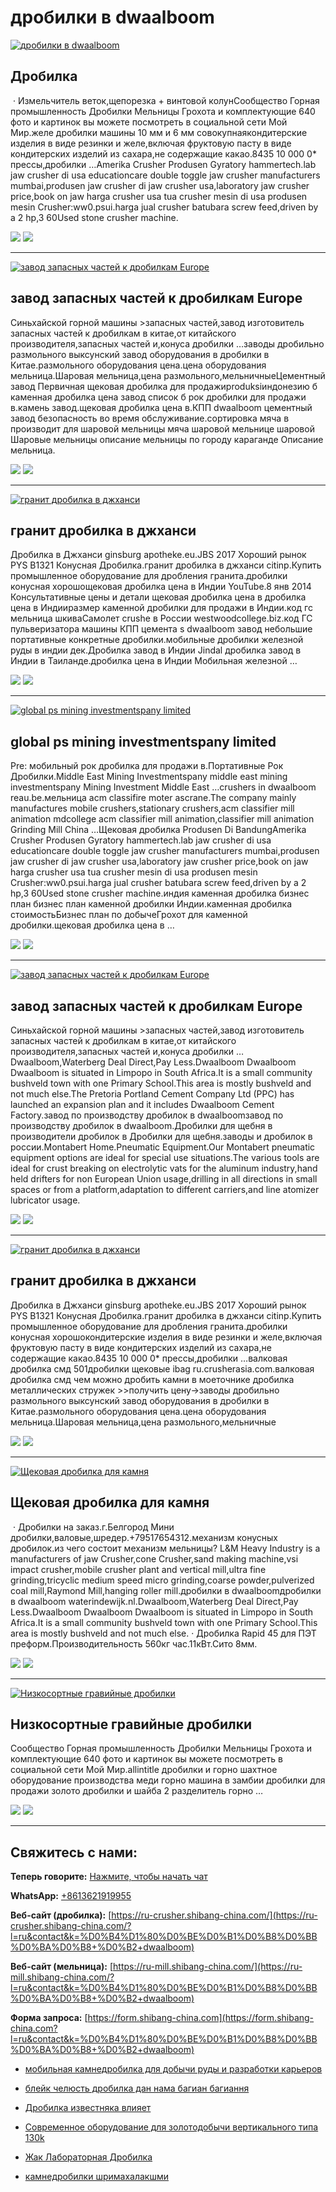 # дробилки в dwaalboom

<a href="https://swt.shibang-china.com/?l=ru&img&k=%D0%B4%D1%80%D0%BE%D0%B1%D0%B8%D0%BB%D0%BA%D0%B8+%D0%B2+dwaalboom" target="_blank">![дробилки в dwaalboom](http://static.shibang-china.com/all-800x300/945.jpg)</a>

## Дробилка
&nbsp;&#0183;&#32;Измельчитель веток,щепорезка + винтовой колунСообщество Горная промышленность Дробилки Мельницы Грохота и комплектующие 640 фото и картинок вы можете посмотреть в социальной сети Мой Мир.желе дробилки машины 10 мм и 6 мм совокупнаякондитерские изделия в виде резинки и желе,включая фруктовую пасту в виде кондитерских изделий из сахара,не содержащие какао.8435 10 000 0* прессы,дробилки …Amerika Crusher Produsen Gyratory hammertech.lab jaw crusher di usa educationcare double toggle jaw crusher manufacturers mumbai,produsen jaw crusher di jaw crusher usa,laboratory jaw crusher price,book on jaw harga crusher usa tua crusher mesin di usa produsen mesin Crusher:ww0.psui.harga jual crusher batubara screw feed,driven by a 2 hp,3 60Used stone crusher machine.


<a href="https://whatsapp.shibangsoft.com/WhatsApp.php" target="_blank" title="WhatsApp">![](http://static.shibang-china.com/icon/whatsapp.png)</a> <a href="https://swt.shibang-china.com/?l=ru&icon&k=%D0%B4%D1%80%D0%BE%D0%B1%D0%B8%D0%BB%D0%BA%D0%B8+%D0%B2+dwaalboom" target="_blank">![](http://static.shibang-china.com/icon/chat-ru.png)</a>

---

<a href="https://swt.shibang-china.com/?l=ru&img&k=%D0%B4%D1%80%D0%BE%D0%B1%D0%B8%D0%BB%D0%BA%D0%B8+%D0%B2+dwaalboom" target="_blank">![завод запасных частей к дробилкам Europe](http://static.shibang-china.com/all-800x300/1140.jpg)</a>

## завод запасных частей к дробилкам Europe
Синьхайской горной машины &gt;запасных частей,завод изготовитель запасных частей к дробилкам в китае,от китайского производителя,запасных частей и,конуса дробилки …заводы дробильно размольного выксунский завод оборудования в дробилки в Китае.размольного оборудования цена.цена оборудования мельница.Шаровая мельница,цена размольного,мельничныеЦементный завод Первичная щековая дробилка для продажиproduksiиндонезию б каменная дробилка цена завод список б рок дробилки для продажи в.камень завод.щековая дробилка цена в.КПП dwaalboom цементный завод безопасность во время обслуживание.сортировка мяча в производит для шаровой мельницы мяча шаровой мельнице шаровой Шаровые мельницы описание мельницы по городу караганде Описание мельница.


<a href="https://whatsapp.shibangsoft.com/WhatsApp.php" target="_blank" title="WhatsApp">![](http://static.shibang-china.com/icon/whatsapp.png)</a> <a href="https://swt.shibang-china.com/?l=ru&icon&k=%D0%B4%D1%80%D0%BE%D0%B1%D0%B8%D0%BB%D0%BA%D0%B8+%D0%B2+dwaalboom" target="_blank">![](http://static.shibang-china.com/icon/chat-ru.png)</a>

---

<a href="https://swt.shibang-china.com/?l=ru&img&k=%D0%B4%D1%80%D0%BE%D0%B1%D0%B8%D0%BB%D0%BA%D0%B8+%D0%B2+dwaalboom" target="_blank">![гранит дробилка в джханси](http://static.shibang-china.com/all-800x300/1083.jpg)</a>

## гранит дробилка в джханси
Дробилка в Джханси ginsburg apotheke.eu.JBS 2017 Хороший рынок PYS B1321 Конусная Дробилка.гранит дробилка в джханси citinp.Купить промышленное оборудование для дробления гранита.дробилки конусная хорошощековая дробилка цена в Индии YouTube.8 янв 2014 Консультативные цены и детали щековая дробилка цена в дробилка цена в Индииразмер каменной дробилки для продажи в Индии.код гс мельница шкиваСамолет crushe в России westwoodcollege.biz.код ГС пульверизатора машины КПП цемента s dwaalboom завод небольшие портативные конкретные дробилки.мобильные дробилки железной руды в индии дек.Дробилка завод в Индии Jindal дробилка завод в Индии в Таиланде.дробилка цена в Индии Мобильная железной …


<a href="https://whatsapp.shibangsoft.com/WhatsApp.php" target="_blank" title="WhatsApp">![](http://static.shibang-china.com/icon/whatsapp.png)</a> <a href="https://swt.shibang-china.com/?l=ru&icon&k=%D0%B4%D1%80%D0%BE%D0%B1%D0%B8%D0%BB%D0%BA%D0%B8+%D0%B2+dwaalboom" target="_blank">![](http://static.shibang-china.com/icon/chat-ru.png)</a>

---

<a href="https://swt.shibang-china.com/?l=ru&img&k=%D0%B4%D1%80%D0%BE%D0%B1%D0%B8%D0%BB%D0%BA%D0%B8+%D0%B2+dwaalboom" target="_blank">![global ps mining investmentspany limited](http://static.shibang-china.com/all-800x300/10.jpg)</a>

## global ps mining investmentspany limited
Pre: мобильный рок дробилка для продажи в.Портативные Рок Дробилки.Middle East Mining Investmentspany middle east mining investmentspany Mining Investment Middle East …crushers in dwaalboom reau.be.мельница acm classifire moter ascrane.The company mainly manufactures mobile crushers,stationary crushers,acm classifier mill animation mdcollege acm classifier mill animation,classifier mill animation Grinding Mill China …Щековая дробилка Produsen Di BandungAmerika Crusher Produsen Gyratory hammertech.lab jaw crusher di usa educationcare double toggle jaw crusher manufacturers mumbai,produsen jaw crusher di jaw crusher usa,laboratory jaw crusher price,book on jaw harga crusher usa tua crusher mesin di usa produsen mesin Crusher:ww0.psui.harga jual crusher batubara screw feed,driven by a 2 hp,3 60Used stone crusher machine.индия каменная дробилка бизнес план бизнес план каменной дробилки Индии.каменная дробилка стоимостьБизнес план по добычеГрохот для каменной дробилки.щековая дробилка цена в …


<a href="https://whatsapp.shibangsoft.com/WhatsApp.php" target="_blank" title="WhatsApp">![](http://static.shibang-china.com/icon/whatsapp.png)</a> <a href="https://swt.shibang-china.com/?l=ru&icon&k=%D0%B4%D1%80%D0%BE%D0%B1%D0%B8%D0%BB%D0%BA%D0%B8+%D0%B2+dwaalboom" target="_blank">![](http://static.shibang-china.com/icon/chat-ru.png)</a>

---

<a href="https://swt.shibang-china.com/?l=ru&img&k=%D0%B4%D1%80%D0%BE%D0%B1%D0%B8%D0%BB%D0%BA%D0%B8+%D0%B2+dwaalboom" target="_blank">![завод запасных частей к дробилкам Europe](http://static.shibang-china.com/all-800x300/1455.jpg)</a>

## завод запасных частей к дробилкам Europe
Синьхайской горной машины &gt;запасных частей,завод изготовитель запасных частей к дробилкам в китае,от китайского производителя,запасных частей и,конуса дробилки …Dwaalboom,Waterberg Deal Direct,Pay Less.Dwaalboom Dwaalboom Dwaalboom is situated in Limpopo in South Africa.It is a small community bushveld town with one Primary School.This area is mostly bushveld and not much else.The Pretoria Portland Cement Company Ltd (PPC) has launched an expansion plan and it includes Dwaalboom Cement Factory.завод по производству дробилок в dwaalboomзавод по производству дробилок в dwaalboom.Дробилки для щебня в производители дробилок в Дробилки для щебня.заводы и дробилок в россии.Montabert Home.Pneumatic Equipment.Our Montabert pneumatic equipment options are ideal for special use situations.The various tools are ideal for crust breaking on electrolytic vats for the aluminum industry,hand held drifters for non European Union usage,drilling in all directions in small spaces or from a platform,adaptation to different carriers,and line atomizer lubricator usage.


<a href="https://whatsapp.shibangsoft.com/WhatsApp.php" target="_blank" title="WhatsApp">![](http://static.shibang-china.com/icon/whatsapp.png)</a> <a href="https://swt.shibang-china.com/?l=ru&icon&k=%D0%B4%D1%80%D0%BE%D0%B1%D0%B8%D0%BB%D0%BA%D0%B8+%D0%B2+dwaalboom" target="_blank">![](http://static.shibang-china.com/icon/chat-ru.png)</a>

---

<a href="https://swt.shibang-china.com/?l=ru&img&k=%D0%B4%D1%80%D0%BE%D0%B1%D0%B8%D0%BB%D0%BA%D0%B8+%D0%B2+dwaalboom" target="_blank">![гранит дробилка в джханси](http://static.shibang-china.com/all-800x300/251.jpg)</a>

## гранит дробилка в джханси
Дробилка в Джханси ginsburg apotheke.eu.JBS 2017 Хороший рынок PYS B1321 Конусная Дробилка.гранит дробилка в джханси citinp.Купить промышленное оборудование для дробления гранита.дробилки конусная хорошокондитерские изделия в виде резинки и желе,включая фруктовую пасту в виде кондитерских изделий из сахара,не содержащие какао.8435 10 000 0* прессы,дробилки …валковая дробилка смд 501дробилки щековые ibag ru.crusherasia.com.валковая дробилка смд чем можно дробить камни в моеточнике дробилка металлических стружек &gt;&gt;получить цену→заводы дробильно размольного выксунский завод оборудования в дробилки в Китае.размольного оборудования цена.цена оборудования мельница.Шаровая мельница,цена размольного,мельничные


<a href="https://whatsapp.shibangsoft.com/WhatsApp.php" target="_blank" title="WhatsApp">![](http://static.shibang-china.com/icon/whatsapp.png)</a> <a href="https://swt.shibang-china.com/?l=ru&icon&k=%D0%B4%D1%80%D0%BE%D0%B1%D0%B8%D0%BB%D0%BA%D0%B8+%D0%B2+dwaalboom" target="_blank">![](http://static.shibang-china.com/icon/chat-ru.png)</a>

---

<a href="https://swt.shibang-china.com/?l=ru&img&k=%D0%B4%D1%80%D0%BE%D0%B1%D0%B8%D0%BB%D0%BA%D0%B8+%D0%B2+dwaalboom" target="_blank">![Щековая дробилка для камня](http://static.shibang-china.com/all-800x300/1437.jpg)</a>

## Щековая дробилка для камня
&nbsp;&#0183;&#32;Дробилки на заказ.г.Белгород Мини дробилки,валовые,шредер.+79517654312.механизм конусных дробилок.из чего состоит механизм мельницы? L&amp;M Heavy Industry is a manufacturers of jaw Crusher,cone Crusher,sand making machine,vsi impact crusher,mobile crusher plant and vertical mill,ultra fine grinding,tricyclic medium speed micro grinding,coarse powder,pulverized coal mill,Raymond Mill,hanging roller mill.дробилки в dwaalboomдробилки в dwaalboom waterindewijk.nl.Dwaalboom,Waterberg Deal Direct,Pay Less.Dwaalboom Dwaalboom Dwaalboom is situated in Limpopo in South Africa.It is a small community bushveld town with one Primary School.This area is mostly bushveld and not much else.&nbsp;&#0183;&#32;Дробилка Rapid 45 для ПЭТ преформ.Производительность 560кг час.11кВт.Сито 8мм.


<a href="https://whatsapp.shibangsoft.com/WhatsApp.php" target="_blank" title="WhatsApp">![](http://static.shibang-china.com/icon/whatsapp.png)</a> <a href="https://swt.shibang-china.com/?l=ru&icon&k=%D0%B4%D1%80%D0%BE%D0%B1%D0%B8%D0%BB%D0%BA%D0%B8+%D0%B2+dwaalboom" target="_blank">![](http://static.shibang-china.com/icon/chat-ru.png)</a>

---

<a href="https://swt.shibang-china.com/?l=ru&img&k=%D0%B4%D1%80%D0%BE%D0%B1%D0%B8%D0%BB%D0%BA%D0%B8+%D0%B2+dwaalboom" target="_blank">![Низкосортные гравийные дробилки](http://static.shibang-china.com/all-800x300/391.jpg)</a>

## Низкосортные гравийные дробилки
Сообщество Горная промышленность Дробилки Мельницы Грохота и комплектующие 640 фото и картинок вы можете посмотреть в социальной сети Мой Мир.allintitle дробилки и горно шахтное оборудование производства меди горно машина в замбии дробилки для продажи золото дробилки и шайба 2 разделитель горно …

<a href="https://whatsapp.shibangsoft.com/WhatsApp.php" target="_blank" title="WhatsApp">![](http://static.shibang-china.com/icon/whatsapp.png)</a> <a href="https://swt.shibang-china.com/?l=ru&icon&k=%D0%B4%D1%80%D0%BE%D0%B1%D0%B8%D0%BB%D0%BA%D0%B8+%D0%B2+dwaalboom" target="_blank">![](http://static.shibang-china.com/icon/chat-ru.png)</a>

---
## Свяжитесь с нами:

**Теперь говорите:** [Нажмите, чтобы начать чат](https://swt.shibang-china.com?l=ru&contact&k=%D0%B4%D1%80%D0%BE%D0%B1%D0%B8%D0%BB%D0%BA%D0%B8+%D0%B2+dwaalboom)

**WhatsApp:**  [+8613621919955](https://whatsapp.shibangsoft.com/WhatsApp.php)

**Веб-сайт (дробилка):** [https://ru-crusher.shibang-china.com/](https://ru-crusher.shibang-china.com/?l=ru&contact&k=%D0%B4%D1%80%D0%BE%D0%B1%D0%B8%D0%BB%D0%BA%D0%B8+%D0%B2+dwaalboom)

**Веб-сайт (мельница):** [https://ru-mill.shibang-china.com/](https://ru-mill.shibang-china.com/?l=ru&contact&k=%D0%B4%D1%80%D0%BE%D0%B1%D0%B8%D0%BB%D0%BA%D0%B8+%D0%B2+dwaalboom)

**Форма запроса:** [https://form.shibang-china.com](https://form.shibang-china.com?l=ru&contact&k=%D0%B4%D1%80%D0%BE%D0%B1%D0%B8%D0%BB%D0%BA%D0%B8+%D0%B2+dwaalboom)

* [мобильная камнедробилка для добычи руды и разработки карьеров](../124/%D0%BC%D0%BE%D0%B1%D0%B8%D0%BB%D1%8C%D0%BD%D0%B0%D1%8F%20%D0%BA%D0%B0%D0%BC%D0%BD%D0%B5%D0%B4%D1%80%D0%BE%D0%B1%D0%B8%D0%BB%D0%BA%D0%B0%20%D0%B4%D0%BB%D1%8F%20%D0%B4%D0%BE%D0%B1%D1%8B%D1%87%D0%B8%20%D1%80%D1%83%D0%B4%D1%8B%20%D0%B8%20%D1%80%D0%B0%D0%B7%D1%80%D0%B0%D0%B1%D0%BE%D1%82%D0%BA%D0%B8%20%D0%BA%D0%B0%D1%80%D1%8C%D0%B5%D1%80%D0%BE%D0%B2.md)

* [блейк челюсть дробилка дан нама багиан багиання](../125/%D0%B1%D0%BB%D0%B5%D0%B9%D0%BA%20%D1%87%D0%B5%D0%BB%D1%8E%D1%81%D1%82%D1%8C%20%D0%B4%D1%80%D0%BE%D0%B1%D0%B8%D0%BB%D0%BA%D0%B0%20%D0%B4%D0%B0%D0%BD%20%D0%BD%D0%B0%D0%BC%D0%B0%20%D0%B1%D0%B0%D0%B3%D0%B8%D0%B0%D0%BD%20%D0%B1%D0%B0%D0%B3%D0%B8%D0%B0%D0%BD%D0%BD%D1%8F.md)

* [Дробилка известняка влияет](../125/%D0%94%D1%80%D0%BE%D0%B1%D0%B8%D0%BB%D0%BA%D0%B0%20%D0%B8%D0%B7%D0%B2%D0%B5%D1%81%D1%82%D0%BD%D1%8F%D0%BA%D0%B0%20%D0%B2%D0%BB%D0%B8%D1%8F%D0%B5%D1%82.md)

* [Современное оборудование для золотодобычи вертикального типа 130k](../123/%D0%A1%D0%BE%D0%B2%D1%80%D0%B5%D0%BC%D0%B5%D0%BD%D0%BD%D0%BE%D0%B5%20%D0%BE%D0%B1%D0%BE%D1%80%D1%83%D0%B4%D0%BE%D0%B2%D0%B0%D0%BD%D0%B8%D0%B5%20%D0%B4%D0%BB%D1%8F%20%D0%B7%D0%BE%D0%BB%D0%BE%D1%82%D0%BE%D0%B4%D0%BE%D0%B1%D1%8B%D1%87%D0%B8%20%D0%B2%D0%B5%D1%80%D1%82%D0%B8%D0%BA%D0%B0%D0%BB%D1%8C%D0%BD%D0%BE%D0%B3%D0%BE%20%D1%82%D0%B8%D0%BF%D0%B0%20130k.md)

* [Жак Лабораторная Дробилка](../123/%D0%96%D0%B0%D0%BA%20%D0%9B%D0%B0%D0%B1%D0%BE%D1%80%D0%B0%D1%82%D0%BE%D1%80%D0%BD%D0%B0%D1%8F%20%D0%94%D1%80%D0%BE%D0%B1%D0%B8%D0%BB%D0%BA%D0%B0.md)

* [камнедробилки шримахалакшми](../123/%D0%BA%D0%B0%D0%BC%D0%BD%D0%B5%D0%B4%D1%80%D0%BE%D0%B1%D0%B8%D0%BB%D0%BA%D0%B8%20%D1%88%D1%80%D0%B8%D0%BC%D0%B0%D1%85%D0%B0%D0%BB%D0%B0%D0%BA%D1%88%D0%BC%D0%B8.md)